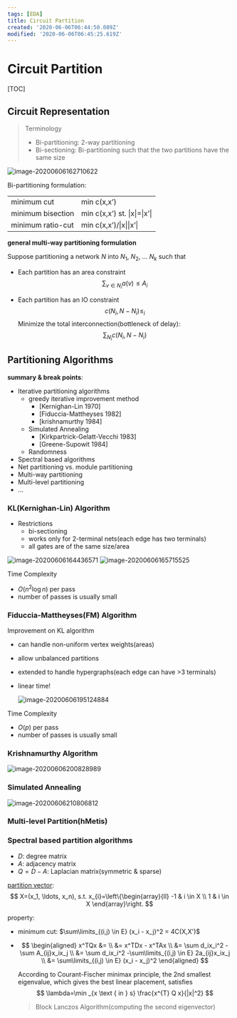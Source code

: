 ```yaml
---
tags: [EDA]
title: Circuit Partition
created: '2020-06-06T06:44:50.089Z'
modified: '2020-06-06T06:45:25.619Z'
---
```


# Circuit Partition

[TOC]

## Circuit Representation

> Terminology
>
> - Bi-partitioning: 2-way partitioning
> - Bi-sectioning: Bi-partitioning such that the two partitions have the same size

 <img src="./Circuit Partition.assets/image-20200606162710622.png" alt="image-20200606162710622" /> 

Bi-partitioning formulation:

|                   |                              |
| ----------------- | ---------------------------- |
| minimum cut       | min c(x,x’)                  |
| minimum bisection | min c(x,x’) st. \|x\|=\|x’\| |
| minimum ratio-cut | min c(x,x’)/\|x\|\|x’\|      |

**general multi-way partitioning formulation**

Suppose partitioning a network $N$ into $N_1$, $N_2$, … $N_k$ such that

- Each partition has an area constraint
  $$
  \sum_{v \in N_i}a(v) \leq A_i
  $$

- Each partition has an IO constraint
  $$
  c(N_i, N - N_i) \leq _i
  $$
  Minimize the total interconnection(bottleneck of delay):
  $$
  \sum_{N_i}c(N_i, N-N_i)
  $$
  
## Partitioning Algorithms

 **summary & break points**:

- Iterative partitioning algorithms
  - greedy iterative improvement method
    - [Kernighan-Lin 1970]
    - [Fiduccia-Mattheyses 1982]
    - [krishnamurthy 1984]
  - Simulated Annealing
    - [Kirkpartrick-Gelatt-Vecchi 1983]
    - [Greene-Supowit 1984]
  - Randomness
- Spectral based algorithms
- Net partitioning vs. module partitioning
- Multi-way partitioning
- Multi-level partitioning
- …

### KL(Kernighan-Lin) Algorithm

- Restrictions
  - bi-sectioning
  - works only for 2-terminal nets(each edge has two terminals)
  - all gates are of the same size/area

 <img src="./Circuit Partition.assets/image-20200606164436571.png" alt="image-20200606164436571" /> 

 <img src="./Circuit Partition.assets/image-20200606165715525.png" alt="image-20200606165715525" /> 

Time Complexity

- $O(n^2\log n)$ per pass
- number of passes is usually small

### Fiduccia-Mattheyses(FM) Algorithm

Improvement on KL algorithm

- can handle non-uniform vertex weights(areas)

- allow unbalanced partitions

- extended to handle hypergraphs(each edge can have >3 terminals)

- linear time!

   <img src="./Circuit Partition.assets/image-20200606195124884.png" alt="image-20200606195124884" /> 

Time Complexity

- $O(p)$ per pass
- number of passes is usually small

### Krishnamurthy Algorithm

 <img src="./Circuit Partition.assets/image-20200606200828989.png" alt="image-20200606200828989" /> 

### Simulated Annealing

 <img src="./Circuit Partition.assets/image-20200606210806812.png" alt="image-20200606210806812" /> 

### Multi-level Partition(hMetis)

### Spectral based partition algorithms

- $D$: degree matrix
- $A$: adjacency matrix
- $Q=D-A$: Laplacian matrix(symmetric & sparse)

<u>partition vector</u>:
$$
X=(x_1, \ldots, x_n), s.t. x_{i}=\left\{\begin{array}{ll}
-1 & i \in X \\
1 & i \in X
\end{array}\right.
$$

property:

- minimum cut: $\sum\limits_{(i,j) \in E} (x_i - x_j)^2 = 4C(X,X')$

- $$
  \begin{aligned}
  x^TQx &= \\
  &= x^TDx - x^TAx \\
  &= \sum d_ix_i^2 -\sum A_{ij}x_ix_j \\
  &= \sum d_ix_i^2 -\sum\limits_{(i,j) \in E} 2a_{ij}x_ix_j \\
  &= \sum\limits_{(i,j) \in E} (x_i - x_j)^2
  \end{aligned}
  $$

  According to Courant-Fischer minimax principle, the 2nd smallest eigenvalue, which gives the best linear placement, satisfies
  $$
  \lambda=\min _{x \text { in } s} \frac{x^{T} Q x}{|x|^2}
  $$

  > Block Lanczos Algorithm(computing the second eigenvector)


